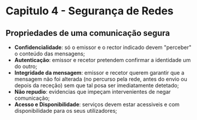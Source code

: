 # Capitulo 4 - Segurança de Redes

## Propriedades de uma comunicação segura

 - **Confidencialidade**: só o emissor e o rector indicado devem "perceber" o conteúdo das mensagens;
 - **Autenticação**: emissor e recetor pretendem confirmar a identidade um do outro;
 - **Integridade da mensagem**: emissor e recetor querem garantir que a mensagem não foi alterada (no percurso pela rede, antes do envio ou depois da receção) sem que tal posa ser imediatamente detetado;
 - **Não repudio**: evidencias que impeçam intervenientes de negar comunicação;
 - **Acesso e Disponibilidade**: serviços devem estar acessiveis e com disponibilidade para os seus utilizadores;


